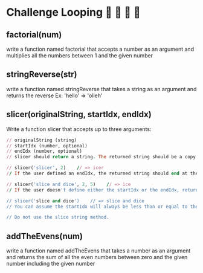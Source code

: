 # Challenge Looping 🔁 🔁 🔁 🔁

## factorial(num)
write a function named factorial that accepts a number as an argument and multiplies all the numbers between 1 and the given number

## stringReverse(str)
write a function named stringReverse that takes a string as an argument and returns the reverse Ex: 'hello' => 'olleh'

## slicer(originalString, startIdx, endIdx)
Write a function slicer that accepts up to three arguments:

```ruby
// originalString (string)
// startIdx (number, optional)
// endIdx (number, optional)
// slicer should return a string. The returned string should be a copy of the original string. If a startIdx is passed, the returned string should start at that index:

// slicer('slicer', 2)    // => icer
// If the user defined an endIdx, the returned string should end at the last index before the endIdx:

// slicer('slice and dice', 2, 5)    // => ice
// If the user doesn't define either the startIdx or the endIdx, return the entire originalString:

// slicer('slice and dice')    // => slice and dice
// You can assume the startIdx will always be less than or equal to the endIdx.

// Do not use the slice string method.
```

## addTheEvens(num) 
write a function named addTheEvens that takes a number as an argument and returns the sum of all the even numbers between zero and the given number including the given number


